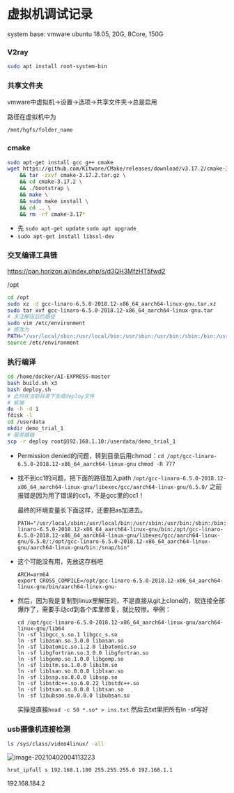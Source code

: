 # 虚拟机调试记录

system base: vmware ubuntu 18.05, 20G, 8Core, 150G

### V2ray

```bash
sudo apt install root-system-bin
```

### 共享文件夹

vmware中虚拟机->设置->选项->共享文件夹->总是启用

路径在虚拟机中为

```bash
/mnt/hgfs/folder_name
```

###  cmake

```bash
sudo apt-get install gcc g++ cmake
wget https://github.com/Kitware/CMake/releases/download/v3.17.2/cmake-3.17.2.tar.gz \
    && tar -zxvf cmake-3.17.2.tar.gz \
    && cd cmake-3.17.2 \
    && ./bootstrap \
    && make \
    && sudo make install \
    && cd .. \
    && rm -rf cmake-3.17* 
```

* 先 `sudo apt-get update` `sudo apt upgrade`
* `sudo apt-get install libssl-dev`

###  交叉编译工具链

https://pan.horizon.ai/index.php/s/d3QH3MfzHT5fwd2

/opt

```bash
cd /opt
sudo xz -d gcc-linaro-6.5.0-2018.12-x86_64_aarch64-linux-gnu.tar.xz
sudo tar xvf gcc-linaro-6.5.0-2018.12-x86_64_aarch64-linux-gnu.tar
# 关注解压后的路径
sudo vim /etc/environment
# 修改为
PATH="/usr/local/sbin:/usr/local/bin:/usr/sbin:/usr/bin:/sbin:/bin:/usr/games:/usr/local/games:/opt/gcc-linaro-6.5.0-2018.12-x86_64_aarch64-linux-gnu/bin"
source /etc/environment
```

### 执行编译

```bash
cd /home/docker/AI-EXPRESS-master
bash build.sh x3
bash deploy.sh
# 此时在当前目录下生成deploy文件
# 板端
du -h -d 1
fdisk -l
cd /userdata
mkdir demo_trial_1
# 服务器端
scp -r deploy root@192.168.1.10:/userdata/demo_trial_1

```

* Permission denied的问题，转到目录后用chmod：`cd /opt/gcc-linaro-6.5.0-2018.12-x86_64_aarch64-linux-gnu`  `chmod -R 777`

* 找不到cc1的问题，把下面的路径加入path `/opt/gcc-linaro-6.5.0-2018.12-x86_64_aarch64-linux-gnu/libexec/gcc/aarch64-linux-gnu/6.5.0/`  之前报错是因为用了错误的cc1，不是gcc里的cc1！

  最终的环境变量长下面这样，还要把as加进去。

  ```
  PATH="/usr/local/sbin:/usr/local/bin:/usr/sbin:/usr/bin:/sbin:/bin:/usr/games:/usr/local/games:/opt/gcc-linaro-6.5.0-2018.12-x86_64_aarch64-linux-gnu/bin:/opt/gcc-linaro-6.5.0-2018.12-x86_64_aarch64-linux-gnu/libexec/gcc/aarch64-linux-gnu/6.5.0/:/opt/gcc-linaro-6.5.0-2018.12-x86_64_aarch64-linux-gnu/aarch64-linux-gnu/bin:/snap/bin"
  ```

  

* 这个可能没有用，先放这存档吧

  ```
  ARCH=arm64
  export CROSS_COMPILE=/opt/gcc-linaro-6.5.0-2018.12-x86_64_aarch64-linux-gnu/bin/aarch64-linux-gnu-
  ```

* 然后，因为我是复制到linux里解压的，不是直接从git上clone的，软连接全部爆炸了，需要手动cd到各个库里修复，就比较惨。举例：

  ``` 
  cd /opt/gcc-linaro-6.5.0-2018.12-x86_64_aarch64-linux-gnu/aarch64-linux-gnu/lib64
  ln -sf libgcc_s.so.1 libgcc_s.so
  ln -sf libasan.so.3.0.0 libasan.so
  ln -sf libatomic.so.1.2.0 libatomic.so
  ln -sf libgfortran.so.3.0.0 libgfortran.so
  ln -sf libgomp.so.1.0.0 libgomp.so
  ln -sf libitm.so.1.0.0 libitm.so
  ln -sf liblsan.so.0.0.0 liblsan.so
  ln -sf libssp.so.0.0.0 libssp.so
  ln -sf libstdc++.so.6.0.22 libstdc++.so
  ln -sf libtsan.so.0.0.0 libtsan.so
  ln -sf libubsan.so.0.0.0 libubsan.so
  ```

  实操是直接`head -c 50 *.so* > ins.txt` 然后去txt里把所有ln -sf写好

  

### usb摄像机连接检测

``` bash
ls /sys/class/video4linux/ -all
```

![image-20210402004113223](H:\开发板\开发记录\虚拟机调试记录.assets\image-20210402004113223.png)



```bash
hrut_ipfull s 192.168.1.100 255.255.255.0 192.168.1.1
```

192.168.184.2
